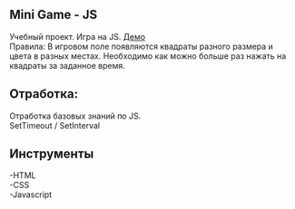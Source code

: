 ## Mini Game - JS
Учебный проект. Игра на JS. [Демо](https://webbomj.github.io/js-mini-game/)<br>
Правила: В игровом поле появляются квадраты разного размера и цвета в разных местах. Необходимо как можно больше раз нажать на квадраты за заданное время.<br>

## Отработка:
Отработка базовых знаний по JS. <br>
SetTimeout / SetInterval<br>

## Инструменты
-HTML<br>
-CSS<br>
-Javascript<br>
